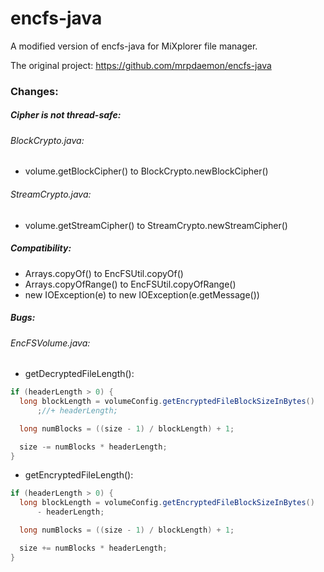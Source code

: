 # encfs-java

A modified version of encfs-java for MiXplorer file manager.

The original project:
https://github.com/mrpdaemon/encfs-java

### Changes:

##### Cipher is not thread-safe:
###### BlockCrypto.java:
  - volume.getBlockCipher() to BlockCrypto.newBlockCipher()
###### StreamCrypto.java:
  - volume.getStreamCipher() to StreamCrypto.newStreamCipher()
  
##### Compatibility:
  - Arrays.copyOf() to EncFSUtil.copyOf()
  - Arrays.copyOfRange() to EncFSUtil.copyOfRange()
  - new IOException(e) to new IOException(e.getMessage())

##### Bugs:
###### EncFSVolume.java:
- getDecryptedFileLength():
```java
if (headerLength > 0) {
  long blockLength = volumeConfig.getEncryptedFileBlockSizeInBytes()
      ;//+ headerLength;

  long numBlocks = ((size - 1) / blockLength) + 1;

  size -= numBlocks * headerLength;
}
```

- getEncryptedFileLength():
```java
if (headerLength > 0) {
  long blockLength = volumeConfig.getEncryptedFileBlockSizeInBytes()
      - headerLength;

  long numBlocks = ((size - 1) / blockLength) + 1;

  size += numBlocks * headerLength;
}
```
